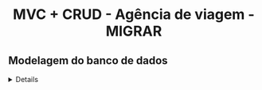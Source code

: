 <h1 align="center">
    MVC + CRUD - Agência de viagem - MIGRAR
</h1>

## Modelagem do banco de dados

<details>
   <h2>
        Banco de dados conteitual
    </h2>
        ![Banco de dados conceitual](https://github.com/JoiltonSantos/agenciaDeViagensMVC/blob/main/migrar_bd/bd_conceitual.jpg)
</details>

